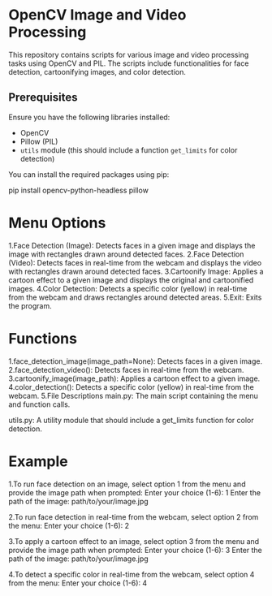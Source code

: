 # OpenCV Image and Video Processing

This repository contains scripts for various image and video processing tasks using OpenCV and PIL. The scripts include functionalities for face detection, cartoonifying images, and color detection.

## Prerequisites

Ensure you have the following libraries installed:

- OpenCV
- Pillow (PIL)
- `utils` module (this should include a function `get_limits` for color detection)

You can install the required packages using pip:

pip install opencv-python-headless pillow

# Menu Options
1.Face Detection (Image): Detects faces in a given image and displays the image with rectangles drawn around detected faces.
2.Face Detection (Video): Detects faces in real-time from the webcam and displays the video with rectangles drawn around detected faces.
3.Cartoonify Image: Applies a cartoon effect to a given image and displays the original and cartoonified images.
4.Color Detection: Detects a specific color (yellow) in real-time from the webcam and draws rectangles around detected areas.
5.Exit: Exits the program.

# Functions
1.face_detection_image(image_path=None): Detects faces in a given image.
2.face_detection_video(): Detects faces in real-time from the webcam.
3.cartoonify_image(image_path): Applies a cartoon effect to a given image.
4.color_detection(): Detects a specific color (yellow) in real-time from the webcam.
5.File Descriptions
 main.py: The main script containing the menu and function calls.
 
 utils.py: A utility module that should include a get_limits function for color detection.
# Example
1.To run face detection on an image, select option 1 from the menu and provide the image path when prompted:
Enter your choice (1-6): 1
Enter the path of the image: path/to/your/image.jpg

2.To run face detection in real-time from the webcam, select option 2 from the menu:
Enter your choice (1-6): 2

3.To apply a cartoon effect to an image, select option 3 from the menu and provide the image path when prompted:
Enter your choice (1-6): 3
Enter the path of the image: path/to/your/image.jpg

4.To detect a specific color in real-time from the webcam, select option 4 from the menu:
Enter your choice (1-6): 4

